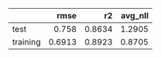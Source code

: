 |          |   rmse |     r2 |   avg_nll |
|:---------|-------:|-------:|----------:|
| test     | 0.758  | 0.8634 |    1.2905 |
| training | 0.6913 | 0.8923 |    0.8705 |
